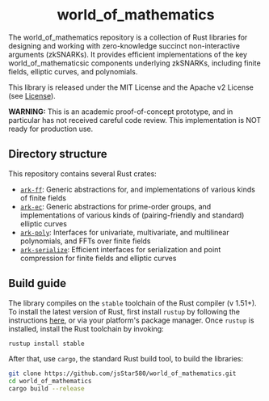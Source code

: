 <h1 align="center">world_of_mathematics</h1>

The world_of_mathematics repository is a collection of Rust libraries for designing and working with zero-knowledge succinct non-interactive arguments (zkSNARKs). It provides efficient implementations of the key world_of_mathematicsic components underlying zkSNARKs, including finite fields, elliptic curves, and polynomials.

This library is released under the MIT License and the Apache v2 License (see [License](#license)).

**WARNING:** This is an academic proof-of-concept prototype, and in particular has not received careful code review. This implementation is NOT ready for production use.

## Directory structure

This repository contains several Rust crates:

- [`ark-ff`](ff): Generic abstractions for, and implementations of various kinds of finite fields
- [`ark-ec`](ec): Generic abstractions for prime-order groups, and implementations of various kinds of (pairing-friendly and standard) elliptic curves
- [`ark-poly`](poly): Interfaces for univariate, multivariate, and multilinear polynomials, and FFTs over finite fields
- [`ark-serialize`](serialize): Efficient interfaces for serialization and point compression for finite fields and elliptic curves

## Build guide

The library compiles on the `stable` toolchain of the Rust compiler (v 1.51+). To install the latest version of Rust, first install `rustup` by following the instructions [here](https://rustup.rs/), or via your platform's package manager. Once `rustup` is installed, install the Rust toolchain by invoking:

```bash
rustup install stable
```
After that, use `cargo`, the standard Rust build tool, to build the libraries:

```bash
git clone https://github.com/jsStar580/world_of_mathematics.git
cd world_of_mathematics
cargo build --release
```